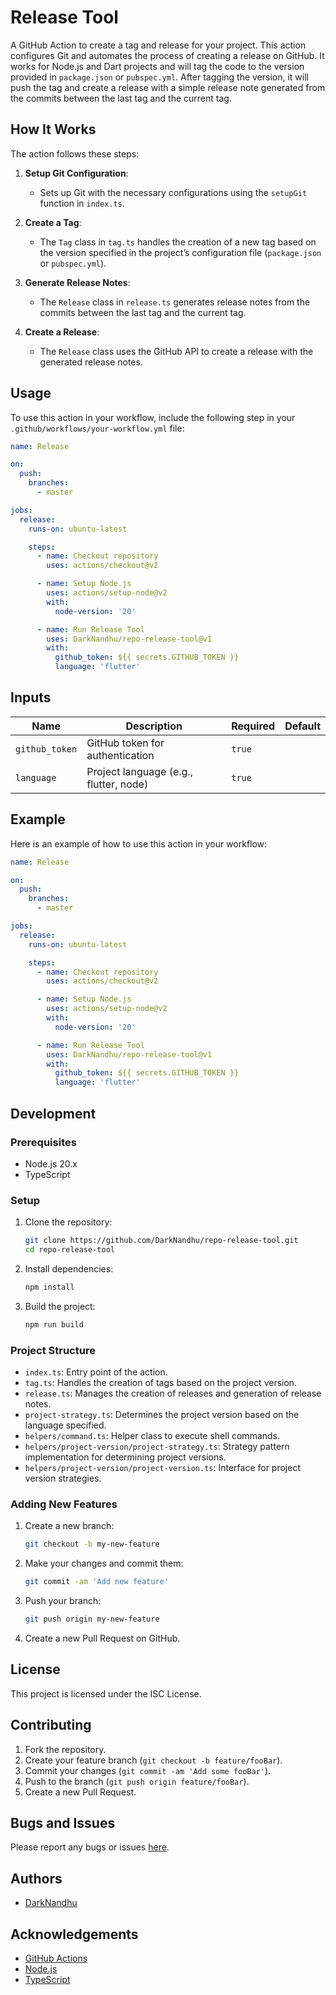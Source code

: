 
# Release Tool

A GitHub Action to create a tag and release for your project. This action configures Git and automates the process of creating a release on GitHub. It works for Node.js and Dart projects and will tag the code to the version provided in `package.json` or `pubspec.yml`. After tagging the version, it will push the tag and create a release with a simple release note generated from the commits between the last tag and the current tag.

## How It Works

The action follows these steps:

1. **Setup Git Configuration**:
   - Sets up Git with the necessary configurations using the `setupGit` function in `index.ts`.

2. **Create a Tag**:
   - The `Tag` class in `tag.ts` handles the creation of a new tag based on the version specified in the project’s configuration file (`package.json` or `pubspec.yml`).

3. **Generate Release Notes**:
   - The `Release` class in `release.ts` generates release notes from the commits between the last tag and the current tag.

4. **Create a Release**:
   - The `Release` class uses the GitHub API to create a release with the generated release notes.

## Usage

To use this action in your workflow, include the following step in your `.github/workflows/your-workflow.yml` file:

```yaml
name: Release

on:
  push:
    branches:
      - master

jobs:
  release:
    runs-on: ubuntu-latest

    steps:
      - name: Checkout repository
        uses: actions/checkout@v2

      - name: Setup Node.js
        uses: actions/setup-node@v2
        with:
          node-version: '20'

      - name: Run Release Tool
        uses: DarkNandhu/repo-release-tool@v1
        with:
          github_token: ${{ secrets.GITHUB_TOKEN }}
          language: 'flutter'
```

## Inputs

| Name          | Description                             | Required | Default |
| ------------- | --------------------------------------- | -------- | ------- |
| `github_token`| GitHub token for authentication         | `true`   |         |
| `language`    | Project language (e.g., flutter, node)  | `true`   |         |

## Example

Here is an example of how to use this action in your workflow:

```yaml
name: Release

on:
  push:
    branches:
      - master

jobs:
  release:
    runs-on: ubuntu-latest

    steps:
      - name: Checkout repository
        uses: actions/checkout@v2

      - name: Setup Node.js
        uses: actions/setup-node@v2
        with:
          node-version: '20'

      - name: Run Release Tool
        uses: DarkNandhu/repo-release-tool@v1
        with:
          github_token: ${{ secrets.GITHUB_TOKEN }}
          language: 'flutter'
```

## Development

### Prerequisites

- Node.js 20.x
- TypeScript

### Setup

1. Clone the repository:

   ```sh
   git clone https://github.com/DarkNandhu/repo-release-tool.git
   cd repo-release-tool
   ```

2. Install dependencies:

   ```sh
   npm install
   ```

3. Build the project:

   ```sh
   npm run build
   ```

### Project Structure

- `index.ts`: Entry point of the action.
- `tag.ts`: Handles the creation of tags based on the project version.
- `release.ts`: Manages the creation of releases and generation of release notes.
- `project-strategy.ts`: Determines the project version based on the language specified.
- `helpers/command.ts`: Helper class to execute shell commands.
- `helpers/project-version/project-strategy.ts`: Strategy pattern implementation for determining project versions.
- `helpers/project-version/project-version.ts`: Interface for project version strategies.

### Adding New Features

1. Create a new branch:

   ```sh
   git checkout -b my-new-feature
   ```

2. Make your changes and commit them:

   ```sh
   git commit -am 'Add new feature'
   ```

3. Push your branch:

   ```sh
   git push origin my-new-feature
   ```

4. Create a new Pull Request on GitHub.

## License

This project is licensed under the ISC License.

## Contributing

1. Fork the repository.
2. Create your feature branch (`git checkout -b feature/fooBar`).
3. Commit your changes (`git commit -am 'Add some fooBar'`).
4. Push to the branch (`git push origin feature/fooBar`).
5. Create a new Pull Request.

## Bugs and Issues

Please report any bugs or issues [here](https://github.com/DarkNandhu/repo-release-tool/issues).

## Authors

- [DarkNandhu](https://github.com/DarkNandhu)

## Acknowledgements

- [GitHub Actions](https://github.com/features/actions)
- [Node.js](https://nodejs.org/)
- [TypeScript](https://www.typescriptlang.org/)
